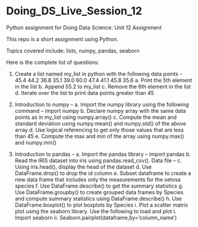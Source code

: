 # Doing_DS_Live_Session_12
Python assignment for Doing Data Science: Unit 12 Assignment

This repo is a short assignment using Python.

Topics covered include:
lists, numpy, pandas, seaborn

Here is the complete list of questions:

1.	Create a list named my_list in python with the following data points - 
45.4 44.2 36.8 35.1 39.0 60.0 47.4 41.1 45.8 35.6
a.	Print the 5th element in the list
b.	Append 55.2 to my_list
c.	Remove the 6th element in the list
d.	Iterate over the list to print data points greater than 45

2.	Introduction to numpy – 
a.	Import the numpy library using the following command – import numpy
b.	Declare numpy array with the same data points as in my_list using numpy.array()
c.	Compute the mean and standard deviation using numpy.mean() and numpy.std() of the above array
d.	Use logical referencing to get only those values that are less than 45
e.	Compute the max and min of the array using numpy.max() and numpy.min()


3.	Introduction to pandas – 
a.	Import the pandas library – import pandas
b.	Read the IRIS dataset into iris using pandas.read_csv(). Data file – 
c.	Using iris.head(), display the head of the dataset
d.	Use DataFrame.drop() to drop the id column
e.	Subset dataframe to create a new data frame that includes only the measurements for the setosa species
f.	Use DataFrame.describe() to get the summary statistics
g.	Use DataFrame.groupby() to create grouped data frames by Species and compute summary statistics using DataFrame.describe()
h.	Use DataFrame.boxplot() to plot boxplots by Species
i.	Plot a scatter matrix plot using the seaborn library. Use the following to load and plot 
i.	Import seaborn
ii.	Seaborn.pairplot(dataframe,by=’column_name’)



